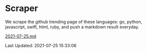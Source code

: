# Scraper

We scrape the github trending page of these languages: go, python, javascript, swift, html, ruby, and push a markdown result everyday.

[2021-07-25.md](https://github.com/henson/Scraper/blob/master/2021-07-25.md)

Last Updated: 2021-07-25 15:33:06